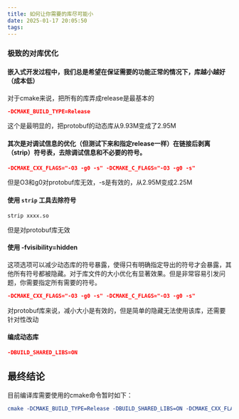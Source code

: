 ```yaml
---
title: 如何让你需要的库尽可能小
date: 2025-01-17 20:05:50
tags:
---
```


### 极致的对库优化

#### 嵌入式开发过程中，我们总是希望在保证需要的功能正常的情况下，库越小越好（成本低）

对于cmake来说，把所有的库弄成release是最基本的

```cmake
-DCMAKE_BUILD_TYPE=Release
```

这个是最明显的，把protobuf的动态库从9.93M变成了2.95M

#### 其次是对调试信息的优化（但测试下来和指定release一样）在链接后剥离（strip）符号表，去除调试信息和不必要的符号。

```cmake
-DCMAKE_CXX_FLAGS="-O3 -g0 -s" -DCMAKE_C_FLAGS="-O3 -g0 -s"
```

但是O3和g0对protobuf库无效，-s是有效的，从2.95M变成2.25M

#### 使用 `strip` 工具去除符号

```linux
strip xxxx.so
```

但是对protobuf库无效

#### 使用 -fvisibility=hidden

这项选项可以减少动态库的符号暴露，使得只有明确指定导出的符号才会暴露，其他所有符号都被隐藏。对于库文件的大小优化有显著效果。但是非常容易引发问题，你需要指定所有需要的符号。

```cmake
-DCMAKE_CXX_FLAGS="-O3 -g0 -s" -DCMAKE_C_FLAGS="-O3 -g0 -s"
```

对protobuf库来说，减小大小是有效的，但是简单的隐藏无法使用该库，还需要针对性改动

#### 编成动态库

```cmake
-DBUILD_SHARED_LIBS=ON
```


## 最终结论

目前编译库需要使用的cmake命令暂时如下：

```cmake
cmake -DCMAKE_BUILD_TYPE=Release -DBUILD_SHARED_LIBS=ON -DCMAKE_CXX_FLAGS="-O3 -g0 -s" -DCMAKE_C_FLAGS="-O3 -g0 -s" ..
```

